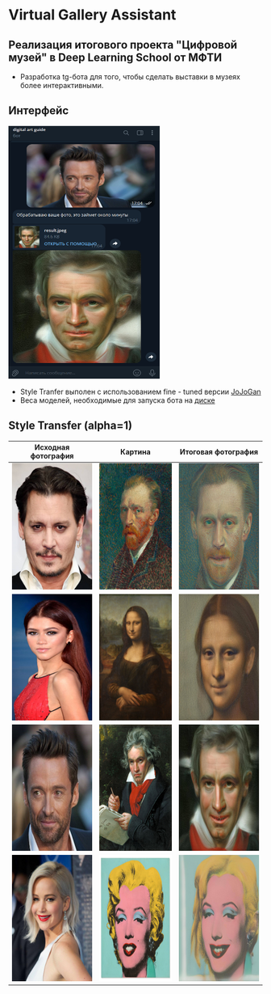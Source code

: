 # Virtual Gallery Assistant

## Реализация итогового проекта "Цифровой музей" в Deep Learning School от МФТИ

- Разработка tg-бота для того, чтобы сделать выставки в музеях более интерактивными.

## Интерфейс
<img src="https://github.com/avenator/VirtualGalleryAssistant/blob/main/pics/example.png" height="500" width="300">

- Style Tranfer выполен с использованием fine - tuned версии [JoJoGan](https://github.com/mchong6/JoJoGAN)
- Веса моделей, необходимые для запуска бота на [диске](https://drive.google.com/drive/folders/1ex0Ixlh2yc92T3nyrahBRbJai9VlbTGS?usp=sharing)
## Style Transfer (alpha=1)

Исходная фотография        |  Картина                  |  Итоговая фотография
:-------------------------:|:-------------------------:|:-------------------------:
<img src="https://github.com/avenator/VirtualGalleryAssistant/blob/main/pics/depp.jpg" height="250" width="250">  |  <img src="https://github.com/avenator/VirtualGalleryAssistant/blob/main/pics/Gogh.jpg" height="250" width="250">  |   <img src="https://github.com/avenator/VirtualGalleryAssistant/blob/main/pics/gogh_edit.jpg" height="250" width="250"> 
<img src="https://github.com/avenator/VirtualGalleryAssistant/blob/main/pics/zendaya.jpg" height="250" width="250">  |  <img src="https://github.com/avenator/VirtualGalleryAssistant/blob/main/pics/Mona-Lisa.jpg" height="250" width="250">  |   <img src="https://github.com/avenator/VirtualGalleryAssistant/blob/main/pics/lisa_edit.jpg" height="250" width="250">
<img src="https://github.com/avenator/VirtualGalleryAssistant/blob/main/pics/jackman.jpg" height="250" width="250">  |  <img src="https://github.com/avenator/VirtualGalleryAssistant/blob/main/pics/Beethoven.jpg" height="250" width="250">  |   <img src="https://github.com/avenator/VirtualGalleryAssistant/blob/main/pics/beethoven_edit.jpg" height="250" width="250">
<img src="https://github.com/avenator/VirtualGalleryAssistant/blob/main/pics/lawrence.jpg" height="250" width="250">  |  <img src="https://github.com/avenator/VirtualGalleryAssistant/blob/main/pics/monro.jpg" height="250" width="250">  |   <img src="https://github.com/avenator/VirtualGalleryAssistant/blob/main/pics/monro_edit.jpg" height="250" width="250">
